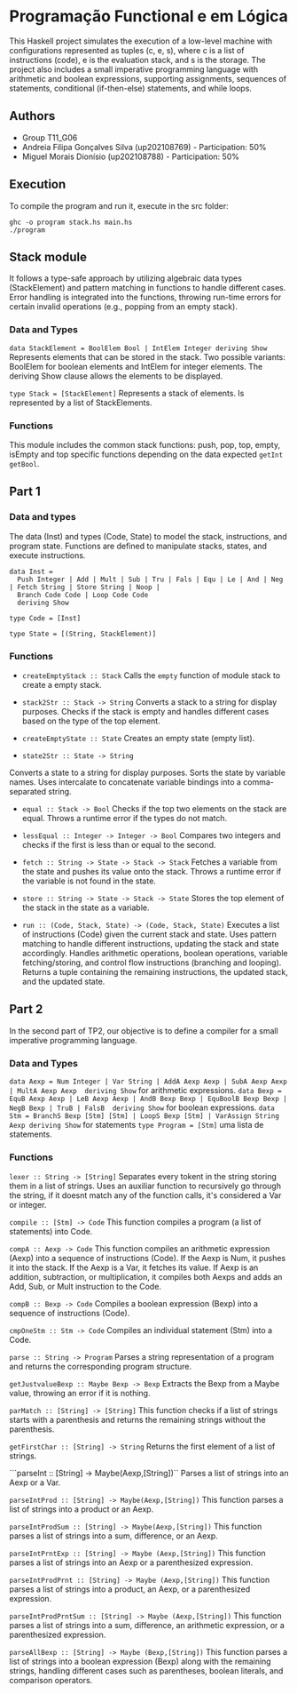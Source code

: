 # Programação Functional e em Lógica

This Haskell project simulates the execution of a low-level machine with configurations represented as tuples (c, e, s), where c is a list of instructions (code), e is the evaluation stack, and s is the storage. The project also includes a small imperative programming language with arithmetic and boolean expressions, supporting assignments, sequences of statements, conditional (if-then-else) statements, and while loops.

## Authors
- Group T11_G06
- Andreia Filipa Gonçalves Silva (up202108769) - Participation: 50%
- Miguel Morais Dionísio (up202108788) - Participation: 50%

## Execution
To compile the program and run it, execute in the src folder:
```
ghc -o program stack.hs main.hs
./program
```
## Stack module

It follows a type-safe approach by utilizing algebraic data types (StackElement) and pattern matching in functions to handle different cases. Error handling is integrated into the functions, throwing run-time errors for certain invalid operations (e.g., popping from an empty stack).

### Data and Types
``` data StackElement = BoolElem Bool | IntElem Integer deriving Show ```
Represents elements that can be stored in the stack. Two possible variants: BoolElem for boolean elements and IntElem for integer elements. The deriving Show clause allows the elements to be displayed.

``` type Stack = [StackElement] ```
Represents a stack of elements. Is represented by a list of StackElements.

### Functions

This module includes the common stack functions: push, pop, top, empty, isEmpty and top specific functions depending on the data expected ```getInt getBool```.

## Part 1 

### Data and types
The data (Inst) and types (Code, State) to model the stack, instructions, and program state.
Functions are defined to manipulate stacks, states, and execute instructions.
```
data Inst =
  Push Integer | Add | Mult | Sub | Tru | Fals | Equ | Le | And | Neg | Fetch String | Store String | Noop |
  Branch Code Code | Loop Code Code
  deriving Show

type Code = [Inst]

type State = [(String, StackElement)]
```

### Functions 

- ``` createEmptyStack :: Stack ```
Calls the ```empty``` function of module stack to create a empty stack.

- ``` stack2Str :: Stack -> String ```
Converts a stack to a string for display purposes. Checks if the stack is empty and handles different cases based on the type of the top element.

- ``` createEmptyState :: State ```
Creates an empty state (empty list).

- ``` state2Str :: State -> String ```

Converts a state to a string for display purposes. Sorts the state by variable names. Uses intercalate to concatenate variable bindings into a comma-separated string.

- ``` equal :: Stack -> Bool ```
Checks if the top two elements on the stack are equal.
Throws a runtime error if the types do not match.

- ``` lessEqual :: Integer -> Integer -> Bool ```
Compares two integers and checks if the first is less than or equal to the second.

- ``` fetch :: String -> State -> Stack -> Stack ```
Fetches a variable from the state and pushes its value onto the stack.
Throws a runtime error if the variable is not found in the state.

- ``` store :: String -> State -> Stack -> State ```
Stores the top element of the stack in the state as a variable.

- ``` run :: (Code, Stack, State) -> (Code, Stack, State) ```
Executes a list of instructions (Code) given the current stack and state.
Uses pattern matching to handle different instructions, updating the stack and state accordingly.
Handles arithmetic operations, boolean operations, variable fetching/storing, and control flow instructions (branching and looping).
Returns a tuple containing the remaining instructions, the updated stack, and the updated state. 

## Part 2

In the second part of TP2, our objective is to define a compiler for a small imperative programming language.

### Data and Types

``` data Aexp = Num Integer | Var String | AddA Aexp Aexp | SubA Aexp Aexp | MultA Aexp Aexp  deriving Show ``` for arithmetic expressions.
``` data Bexp = EquB Aexp Aexp | LeB Aexp Aexp | AndB Bexp Bexp | EquBoolB Bexp Bexp | NegB Bexp | TruB | FalsB  deriving Show ``` for boolean expressions.
``` data Stm = BranchS Bexp [Stm] [Stm] | LoopS Bexp [Stm] | VarAssign String Aexp deriving Show ``` for statements
``` type Program = [Stm] ``` uma lista de statements.

### Functions

``` lexer :: String -> [String] ```
Separates every tokent in the string storing them in a list of strings. Uses an auxiliar function to recursively go through the string, if it doesnt match any of the function calls, it's considered a Var or integer.

``` compile :: [Stm] -> Code ```
 This function compiles a program (a list of statements) into Code.

``` compA :: Aexp -> Code ```
This function compiles an arithmetic expression (Aexp) into a sequence of instructions (Code).
    If the Aexp is Num, it pushes it into the stack.
    If the Aexp is a Var, it fetches its value.
    If Aexp is an addition, subtraction, or multiplication, it compiles both Aexps and adds an Add, Sub, or Mult instruction to the Code.

``` compB :: Bexp -> Code ```
 Compiles a boolean expression (Bexp) into a sequence of instructions (Code).

``` cmpOneStm :: Stm -> Code ```
 Compiles an individual statement (Stm) into a Code.

``` parse :: String -> Program ```
 Parses a string representation of a program and returns the corresponding program structure.

``` getJustvalueBexp :: Maybe Bexp -> Bexp ```
 Extracts the Bexp from a Maybe value, throwing an error if it is nothing.

``` parMatch :: [String] -> [String] ```
 This function checks if a list of strings starts with a parenthesis and returns the remaining strings without the parenthesis.

```getFirstChar :: [String] -> String```
 Returns the first element of a list of strings.

```parseInt :: [String] -> Maybe(Aexp,[String])``
 Parses a list of strings into an Aexp or a Var.

```parseIntProd :: [String] -> Maybe(Aexp,[String])```
 This function parses a list of strings into a product or an Aexp.

```parseIntProdSum :: [String] -> Maybe(Aexp,[String])```
 This function parses a list of strings into a sum, difference, or an Aexp.

```parseIntPrntExp :: [String] -> Maybe (Aexp,[String])```
 This function parses a list of strings into an Aexp or a parenthesized expression.

```parseIntProdPrnt :: [String] -> Maybe (Aexp,[String])```
 This function parses a list of strings into a product, an Aexp, or a parenthesized expression.

```parseIntProdPrntSum :: [String] -> Maybe (Aexp,[String])```
 This function parses a list of strings into a sum, difference, an arithmetic expression, or a parenthesized expression.

``` parseAllBexp :: [String] -> Maybe (Bexp,[String]) ```
This function parses a list of strings into a boolean expression (Bexp) along with the remaining strings, handling different cases such as parentheses, boolean literals, and comparison operators.
